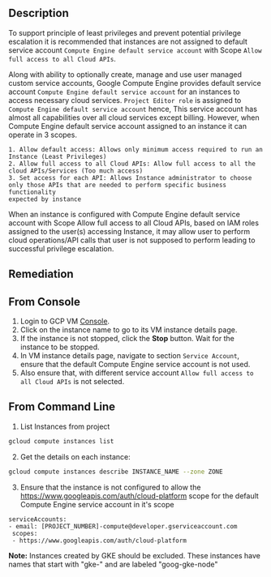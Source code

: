 ## Description

To support principle of least privileges and prevent potential privilege escalation it is recommended that instances are not assigned to default service account `Compute Engine default service account` with Scope `Allow full access to all Cloud APIs`.

Along with ability to optionally create, manage and use user managed custom service accounts, Google Compute Engine provides default service account `Compute Engine default service account` for an instances to access necessary cloud services. `Project Editor role` is assigned to `Compute Engine default service account` hence, This service account has almost all capabilities over all cloud services except billing. However, when Compute Engine default service account assigned to an instance it can operate in 3 scopes.

```
1. Allow default access: Allows only minimum access required to run an Instance (Least Privileges)
2. Allow full access to all Cloud APIs: Allow full access to all the cloud APIs/Services (Too much access)
3. Set access for each API: Allows Instance administrator to choose only those APIs that are needed to perform specific business functionality
expected by instance
```

When an instance is configured with Compute Engine default service account with Scope Allow full access to all Cloud APIs, based on IAM roles assigned to the user(s) accessing Instance, it may allow user to perform cloud operations/API calls that user is not supposed to perform leading to successful privilege escalation.

## Remediation

## From Console

1. Login to GCP VM [Console](https://console.cloud.google.com/compute/instances).
2. Click on the instance name to go to its VM instance details page.
3. If the instance is not stopped, click the **Stop** button. Wait for the instance to be stopped.
4. In VM instance details page, navigate to section `Service Account`, ensure that the default Compute Engine service account is not used.
5. Also ensure that, with different service account `Allow full access to all Cloud APIs` is not selected.

## From Command Line

1. List Instances from project

```bash
gcloud compute instances list
```

2. Get the details on each instance:

```bash
gcloud compute instances describe INSTANCE_NAME --zone ZONE
```

3. Ensure that the instance is not configured to allow the https://www.googleapis.com/auth/cloud-platform scope for the default Compute Engine service account in it's scope

```
serviceAccounts:
- email: [PROJECT_NUMBER]-compute@developer.gserviceaccount.com
 scopes:
 - https://www.googleapis.com/auth/cloud-platform
 ```

**Note:** Instances created by GKE should be excluded. These instances have names that start with "gke-" and are labeled "goog-gke-node"
